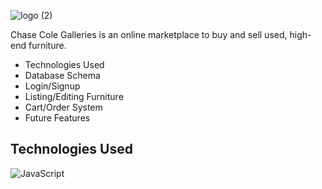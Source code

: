 ![logo (2)](https://user-images.githubusercontent.com/68219912/174114383-989346e4-e858-486c-83ef-9422aeb7b806.png)

Chase Cole Galleries is an online marketplace to buy and sell used, high-end furniture.

- Technologies Used
- Database Schema
- Login/Signup
- Listing/Editing Furniture
- Cart/Order System
- Future Features

## Technologies Used

![JavaScript](https://img.shields.io/badge/javascript-%23323330.svg?style=for-the-badge&logo=javascript&logoColor=%23F7DF1E)
